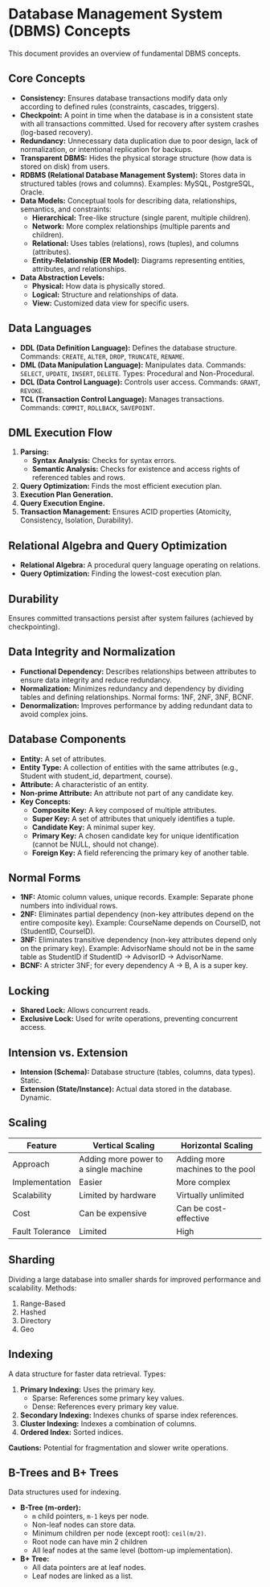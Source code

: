 # Database Management System (DBMS) Concepts

This document provides an overview of fundamental DBMS concepts.

## Core Concepts

*   **Consistency:** Ensures database transactions modify data only according to defined rules (constraints, cascades, triggers).
*   **Checkpoint:** A point in time when the database is in a consistent state with all transactions committed. Used for recovery after system crashes (log-based recovery).
*   **Redundancy:** Unnecessary data duplication due to poor design, lack of normalization, or intentional replication for backups.
*   **Transparent DBMS:** Hides the physical storage structure (how data is stored on disk) from users.
*   **RDBMS (Relational Database Management System):** Stores data in structured tables (rows and columns). Examples: MySQL, PostgreSQL, Oracle.
*   **Data Models:** Conceptual tools for describing data, relationships, semantics, and constraints:
    *   **Hierarchical:** Tree-like structure (single parent, multiple children).
    *   **Network:** More complex relationships (multiple parents and children).
    *   **Relational:** Uses tables (relations), rows (tuples), and columns (attributes).
    *   **Entity-Relationship (ER Model):** Diagrams representing entities, attributes, and relationships.
*   **Data Abstraction Levels:**
    *   **Physical:** How data is physically stored.
    *   **Logical:** Structure and relationships of data.
    *   **View:** Customized data view for specific users.

## Data Languages

*   **DDL (Data Definition Language):** Defines the database structure. Commands: `CREATE`, `ALTER`, `DROP`, `TRUNCATE`, `RENAME`.
*   **DML (Data Manipulation Language):** Manipulates data. Commands: `SELECT`, `UPDATE`, `INSERT`, `DELETE`. Types: Procedural and Non-Procedural.
*   **DCL (Data Control Language):** Controls user access. Commands: `GRANT`, `REVOKE`.
*   **TCL (Transaction Control Language):** Manages transactions. Commands: `COMMIT`, `ROLLBACK`, `SAVEPOINT`.

## DML Execution Flow

1.  **Parsing:**
    *   **Syntax Analysis:** Checks for syntax errors.
    *   **Semantic Analysis:** Checks for existence and access rights of referenced tables and rows.
2.  **Query Optimization:** Finds the most efficient execution plan.
3.  **Execution Plan Generation.**
4.  **Query Execution Engine.**
5.  **Transaction Management:** Ensures ACID properties (Atomicity, Consistency, Isolation, Durability).

## Relational Algebra and Query Optimization

*   **Relational Algebra:** A procedural query language operating on relations.
*   **Query Optimization:** Finding the lowest-cost execution plan.

## Durability

Ensures committed transactions persist after system failures (achieved by checkpointing).

## Data Integrity and Normalization

*   **Functional Dependency:** Describes relationships between attributes to ensure data integrity and reduce redundancy.
*   **Normalization:** Minimizes redundancy and dependency by dividing tables and defining relationships. Normal forms: 1NF, 2NF, 3NF, BCNF.
*   **Denormalization:** Improves performance by adding redundant data to avoid complex joins.

## Database Components

*   **Entity:** A set of attributes.
*   **Entity Type:** A collection of entities with the same attributes (e.g., Student with student\_id, department, course).
*   **Attribute:** A characteristic of an entity.
*   **Non-prime Attribute:** An attribute not part of any candidate key.
*   **Key Concepts:**
    *   **Composite Key:** A key composed of multiple attributes.
    *   **Super Key:** A set of attributes that uniquely identifies a tuple.
    *   **Candidate Key:** A minimal super key.
    *   **Primary Key:** A chosen candidate key for unique identification (cannot be NULL, should not change).
    *   **Foreign Key:** A field referencing the primary key of another table.

## Normal Forms

*   **1NF:** Atomic column values, unique records. Example: Separate phone numbers into individual rows.
*   **2NF:** Eliminates partial dependency (non-key attributes depend on the entire composite key). Example: CourseName depends on CourseID, not (StudentID, CourseID).
*   **3NF:** Eliminates transitive dependency (non-key attributes depend only on the primary key). Example: AdvisorName should not be in the same table as StudentID if StudentID → AdvisorID → AdvisorName.
*   **BCNF:** A stricter 3NF; for every dependency A → B, A is a super key.

## Locking

*   **Shared Lock:** Allows concurrent reads.
*   **Exclusive Lock:** Used for write operations, preventing concurrent access.

## Intension vs. Extension

*   **Intension (Schema):** Database structure (tables, columns, data types). Static.
*   **Extension (State/Instance):** Actual data stored in the database. Dynamic.

## Scaling

| Feature         | Vertical Scaling                      | Horizontal Scaling                       |
|-----------------|---------------------------------------|----------------------------------------|
| Approach        | Adding more power to a single machine | Adding more machines to the pool        |
| Implementation  | Easier                              | More complex                           |
| Scalability     | Limited by hardware                   | Virtually unlimited                    |
| Cost            | Can be expensive                      | Can be cost-effective                   |
| Fault Tolerance | Limited                              | High                                   |

## Sharding

Dividing a large database into smaller shards for improved performance and scalability. Methods:

1.  Range-Based
2.  Hashed
3.  Directory
4.  Geo

## Indexing

A data structure for faster data retrieval. Types:

1.  **Primary Indexing:** Uses the primary key.
    *   Sparse: References some primary key values.
    *   Dense: References every primary key value.
2.  **Secondary Indexing:** Indexes chunks of sparse index references.
3.  **Cluster Indexing:** Indexes a combination of columns.
4.  **Ordered Index:** Sorted indices.

**Cautions:** Potential for fragmentation and slower write operations.

## B-Trees and B+ Trees

Data structures used for indexing.

*   **B-Tree (m-order):**
    *   `m` child pointers, `m-1` keys per node.
    *   Non-leaf nodes can store data.
    *   Minimum children per node (except root): `ceil(m/2)`.
    *   Root node can have min 2 children
    *   All leaf nodes at the same level (bottom-up implementation).
*   **B+ Tree:**
    *   All data pointers are at leaf nodes.
    *   Leaf nodes are linked as a list.
